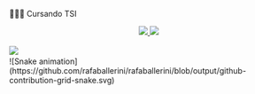 


👨🏻‍💻 Cursando TSI 

<div align="center">
  <a href="https://github.com/VilmarFelipe">
  <img height="180em" src="https://github-readme-stats.vercel.app/api?username=VilmarFelipe&show_icons=true&theme=merko&include_all_commits=true&count_private=true"/>
  <img height="180em" src="https://github-readme-stats.vercel.app/api/top-langs/?username=VilmarFelipe&layout=compact&langs_count=7&theme=merko"/>
</div>
  
<div style="display: inline_block"><br>

  
<div>
  <a href="https://instagram.com/vilmarfelipe11" target="_blank"><img src="https://img.shields.io/badge/-Instagram-%23E4405F?style=for-the-badge&logo=instagram&logoColor=white" target="_blank"></a>
 	</div>
![Snake animation](https://github.com/rafaballerini/rafaballerini/blob/output/github-contribution-grid-snake.svg)
